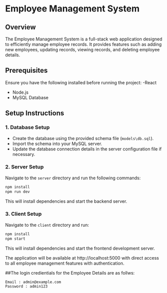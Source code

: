 # Employee Management System

## Overview
The Employee Management System is a full-stack web application designed to efficiently manage employee records. It provides features such as adding new employees, updating records, viewing records, and deleting employee details.

## Prerequisites
Ensure you have the following installed before running the project:
-React
- Node.js
- MySQL Database

## Setup Instructions

### 1. Database Setup
- Create the database using the provided schema file (`models\db.sql`).
- Import the schema into your MySQL server.
- Update the database connection details in the server configuration file if necessary.

### 2. Server Setup
Navigate to the `server` directory and run the following commands:
```sh 
npm install
npm run dev
```
This will install dependencies and start the backend server.

### 3. Client Setup
Navigate to the `client` directory and run:
```sh
npm install
npm start
```
This will install dependencies and start the frontend development server.

The application will be available at http://localhost:5000 with direct access to all employee management features with authentication.

##The login credientials for the Employee Details are as follws:
```sh
Email : admin@example.com
Password : admin123

